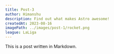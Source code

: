 ```yaml
---
title: Post-3
author: Himanshu
description: Find out what makes Astro awesome!
createdAt: 2023-08-16
imagePath: ../images/post-1/rocket.png
league: LaLiga
---
```


This is a post written in Markdown.
